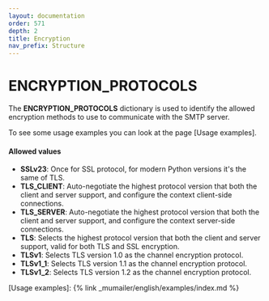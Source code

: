 ```yaml
---
layout: documentation
order: 571
depth: 2
title: Encryption
nav_prefix: Structure
---
```


# ENCRYPTION_PROTOCOLS

The **ENCRYPTION_PROTOCOLS** dictionary is used to identify the allowed
encryption methods to use to communicate with the SMTP server.

To see some usage examples you can look at the page
[Usage examples].

#### Allowed values

- **SSLv23**:
  Once for SSL protocol, for modern Python versions it's the same of
  TLS.
- **TLS_CLIENT**:
  Auto-negotiate the highest protocol version that both the client and server
  support, and configure the context client-side
  connections.
- **TLS_SERVER**:
  Auto-negotiate the highest protocol version that both the client and server
  support, and configure the context server-side
  connections.
- **TLS**:
  Selects the highest protocol version that both the client and server support,
  valid for both TLS and SSL encryption.
- **TLSv1**:
  Selects TLS version 1.0 as the channel encryption protocol.
- **TLSv1_1**:
  Selects TLS version 1.1 as the channel encryption protocol.
- **TLSv1_2**:
  Selects TLS version 1.2 as the channel encryption protocol.

[Usage examples]: {% link _mumailer/english/examples/index.md %}
